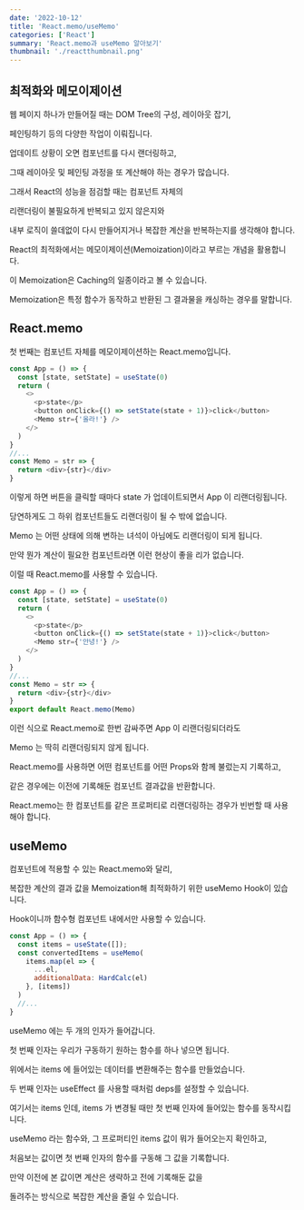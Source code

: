 ```yaml
---
date: '2022-10-12'
title: 'React.memo/useMemo'
categories: ['React']
summary: 'React.memo과 useMemo 알아보기'
thumbnail: './reactthumbnail.png'
---
```


## 최적화와 메모이제이션

웹 페이지 하나가 만들어질 때는 DOM Tree의 구성, 레이아웃 잡기,

페인팅하기 등의 다양한 작업이 이뤄집니다.

업데이트 상황이 오면 컴포넌트를 다시 랜더링하고,

그때 레이아웃 및 페인팅 과정을 또 계산해야 하는 경우가 많습니다.

그래서 React의 성능을 점검할 때는 컴포넌트 자체의

리랜더링이 불필요하게 반복되고 있지 않은지와

내부 로직이 쓸데없이 다시 만들어지거나 복잡한 계산을 반복하는지를 생각해야 합니다.

React의 최적화에서는 메모이제이션(Memoization)이라고 부르는 개념을 활용합니다.

이 Memoization은 Caching의 일종이라고 볼 수 있습니다.

Memoization은 특정 함수가 동작하고 반환된 그 결과물을 캐싱하는 경우를 말합니다.

## React.memo

첫 번째는 컴포넌트 자체를 메모이제이션하는 React.memo입니다.

```javascript
const App = () => {
  const [state, setState] = useState(0)
  return (
    <>
      <p>state</p>
      <button onClick={() => setState(state + 1)}>click</button>
      <Memo str={'올라!'} />
    </>
  )
}
//...
const Memo = str => {
  return <div>{str}</div>
}
```

이렇게 하면 버튼을 클릭할 때마다 state 가 업데이트되면서 App 이 리랜더링됩니다.

당연하게도 그 하위 컴포넌트들도 리랜더링이 될 수 밖에 없습니다.

Memo 는 어떤 상태에 의해 변하는 녀석이 아님에도 리랜더링이 되게 됩니다.

만약 뭔가 계산이 필요한 컴포넌트라면 이런 현상이 좋을 리가 없습니다.

이럴 때 React.memo를 사용할 수 있습니다.

```javascript
const App = () => {
  const [state, setState] = useState(0)
  return (
    <>
      <p>state</p>
      <button onClick={() => setState(state + 1)}>click</button>
      <Memo str={'안녕!'} />
    </>
  )
}
//...
const Memo = str => {
  return <div>{str}</div>
}
export default React.memo(Memo)
```

이런 식으로 React.memo로 한번 감싸주면 App 이 리랜더링되더라도

Memo 는 딱히 리랜더링되지 않게 됩니다.

React.memo를 사용하면 어떤 컴포넌트를 어떤 Props와 함께 불렀는지 기록하고,

같은 경우에는 이전에 기록해둔 컴포넌트 결과값을 반환합니다.

React.memo는 한 컴포넌트를 같은 프로퍼티로 리랜더링하는 경우가 빈번할 때 사용해야 합니다.

## useMemo

컴포넌트에 적용할 수 있는 React.memo와 달리,

복잡한 계산의 결과 값을 Memoization해 최적화하기 위한 useMemo Hook이 있습니다.

Hook이니까 함수형 컴포넌트 내에서만 사용할 수 있습니다.

```javascript
const App = () => {
  const items = useState([]);
  const convertedItems = useMemo(
    items.map(el => {
      ...el,
      additionalData: HardCalc(el)
    }, [items])
  )
  //...
}
```

useMemo 에는 두 개의 인자가 들어갑니다.

첫 번째 인자는 우리가 구동하기 원하는 함수를 하나 넣으면 됩니다.

위에서는 items 에 들어있는 데이터를 변환해주는 함수를 만들었습니다.

두 번째 인자는 useEffect 를 사용할 때처럼 deps를 설정할 수 있습니다.

여기서는 items 인데, items 가 변경될 때만 첫 번째 인자에 들어있는 함수를 동작시킵니다.

useMemo 라는 함수와, 그 프로퍼티인 items 값이 뭐가 들어오는지 확인하고,

처음보는 값이면 첫 번째 인자의 함수를 구동해 그 값을 기록합니다.

만약 이전에 본 값이면 계산은 생략하고 전에 기록해둔 값을

돌려주는 방식으로 복잡한 계산을 줄일 수 있습니다.
